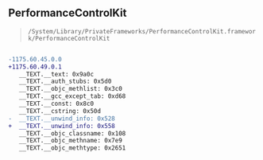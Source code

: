 ## PerformanceControlKit

> `/System/Library/PrivateFrameworks/PerformanceControlKit.framework/PerformanceControlKit`

```diff

-1175.60.45.0.0
+1175.60.49.0.1
   __TEXT.__text: 0x9a0c
   __TEXT.__auth_stubs: 0x5d0
   __TEXT.__objc_methlist: 0x3c0
   __TEXT.__gcc_except_tab: 0xd68
   __TEXT.__const: 0x8c0
   __TEXT.__cstring: 0x50d
-  __TEXT.__unwind_info: 0x528
+  __TEXT.__unwind_info: 0x558
   __TEXT.__objc_classname: 0x108
   __TEXT.__objc_methname: 0x7e9
   __TEXT.__objc_methtype: 0x2651

```
